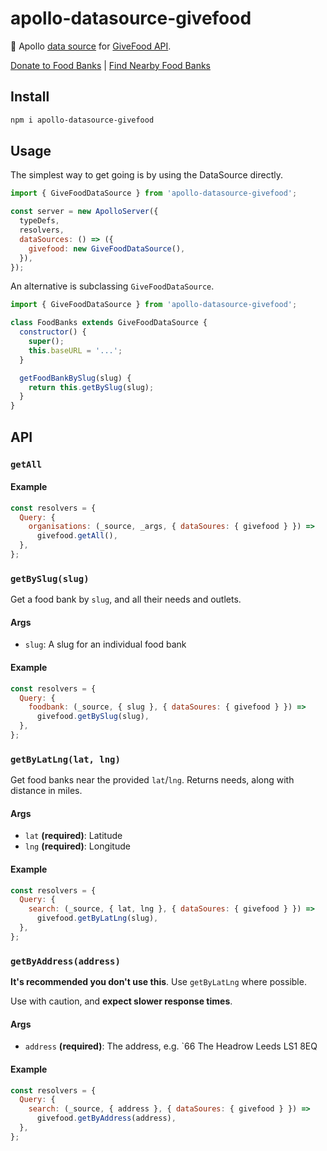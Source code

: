 # apollo-datasource-givefood

🥫 Apollo [data source](https://www.apollographql.com/docs/apollo-server/features/data-sources) for [GiveFood API](https://www.givefood.org.uk/api).

[Donate to Food Banks](https://www.givefood.org.uk) | [Find Nearby Food Banks](https://www.givefood.org.uk/needs)

## Install

```bash
npm i apollo-datasource-givefood
```

## Usage

The simplest way to get going is by using the DataSource directly.

```js
import { GiveFoodDataSource } from 'apollo-datasource-givefood';

const server = new ApolloServer({
  typeDefs,
  resolvers,
  dataSources: () => ({
    givefood: new GiveFoodDataSource(),
  }),
});
```

An alternative is subclassing `GiveFoodDataSource`.

```js
import { GiveFoodDataSource } from 'apollo-datasource-givefood';

class FoodBanks extends GiveFoodDataSource {
  constructor() {
    super();
    this.baseURL = '...';
  }

  getFoodBankBySlug(slug) {
    return this.getBySlug(slug);
  }
}
```

## API

### `getAll`

#### Example

```js
const resolvers = {
  Query: {
    organisations: (_source, _args, { dataSoures: { givefood } }) =>
      givefood.getAll(),
  },
};
```

### `getBySlug(slug)`

Get a food bank by `slug`, and all their needs and outlets.

#### Args

- `slug`: A slug for an individual food bank

#### Example

```js
const resolvers = {
  Query: {
    foodbank: (_source, { slug }, { dataSoures: { givefood } }) =>
      givefood.getBySlug(slug),
  },
};
```

### `getByLatLng(lat, lng)`

Get food banks near the provided `lat`/`lng`. Returns needs, along with distance in miles.

#### Args

- `lat` **(required)**: Latitude
- `lng` **(required)**: Longitude

#### Example

```js
const resolvers = {
  Query: {
    search: (_source, { lat, lng }, { dataSoures: { givefood } }) =>
      givefood.getByLatLng(slug),
  },
};
```

### `getByAddress(address)`

**It's recommended you don't use this**. Use `getByLatLng` where possible.

Use with caution, and **expect slower response times**.

#### Args

- `address` **(required)**: The address, e.g. `66 The Headrow Leeds LS1 8EQ

#### Example

```js
const resolvers = {
  Query: {
    search: (_source, { address }, { dataSoures: { givefood } }) =>
      givefood.getByAddress(address),
  },
};
```
